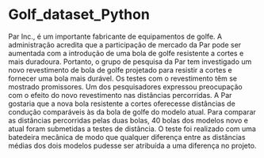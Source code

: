 # Golf_dataset_Python

Par Inc., é um importante fabricante de equipamentos de golfe. A administração acredita que a participação de mercado da Par pode ser aumentada com a introdução de uma bola de golfe resistente a cortes e mais duradoura. Portanto, o grupo de pesquisa da Par tem investigado um novo revestimento de bola de golfe projetado para resistir a cortes e fornecer uma bola mais durável. Os testes com o revestimento têm se mostrado promissores. Um dos pesquisadores expressou preocupação com o efeito do novo revestimento nas distâncias percorridas. A Par gostaria que a nova bola resistente a cortes oferecesse distâncias de condução comparáveis às da bola de golfe do modelo atual. Para comparar as distâncias percorridas pelas duas bolas, 40 bolas dos modelos novo e atual foram submetidas a testes de distância. O teste foi realizado com uma batedeira mecânica de modo que qualquer diferença entre as distâncias médias dos dois modelos pudesse ser atribuída a uma diferença no projeto.
